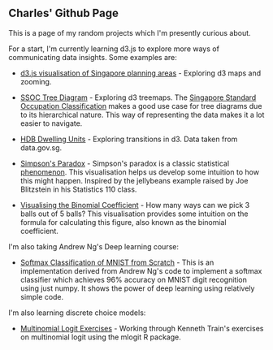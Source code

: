 ## Charles' Github Page

This is a page of my random projects which I'm presently curious about.

For a start, I'm currently learning d3.js to explore more ways of communicating data insights. Some examples are: 

* [d3.js visualisation of Singapore planning areas](https://charleslow.github.io/planning_area_plot) - Exploring d3 maps and zooming.

* [SSOC Tree Diagram](https://charleslow.github.io/ssoc_plot) - Exploring d3 treemaps. The [Singapore Standard Occupation Classification](http://www.singstat.gov.sg/methodologies-standards/statistical-standards-and-classifications/SSOC) makes a good use case for tree diagrams due to its hierarchical nature. This way of representing the data makes it a lot easier to navigate.

* [HDB Dwelling Units](https://charleslow.github.io/flats_per_town) - Exploring transitions in d3. Data taken from data.gov.sg.

* [Simpson's Paradox](https://charleslow.github.io/simpsons_paradox) - Simpson's paradox is a classic statistical [phenomenon](https://en.wikipedia.org/wiki/Simpson%27s_paradox). This visualisation helps us develop some intuition to how this might happen. Inspired by the jellybeans example raised by Joe Blitzstein in his Statistics 110 class.

* [Visualising the Binomial Coefficient](https://charleslow.github.io/binomial_coefficient) - How many ways can we pick 3 balls out of 5 balls? This visualisation provides some intuition on the formula for calculating this figure, also known as the binomial coefficient.

I'm also taking Andrew Ng's Deep learning course:
* [Softmax Classification of MNIST from Scratch](https://charleslow.github.io/softmax_from_scratch) - This is an implementation derived from Andrew Ng's code to implement a softmax classifier which achieves 96% accuracy on MNIST digit recognition using just numpy. It shows the power of deep learning using relatively simple code.

I'm also learning discrete choice models:
* [Multinomial Logit Exercises](https://charleslow.github.io/multinomial_logit) - Working through Kenneth Train's exercises on multinomial logit using the mlogit R package.